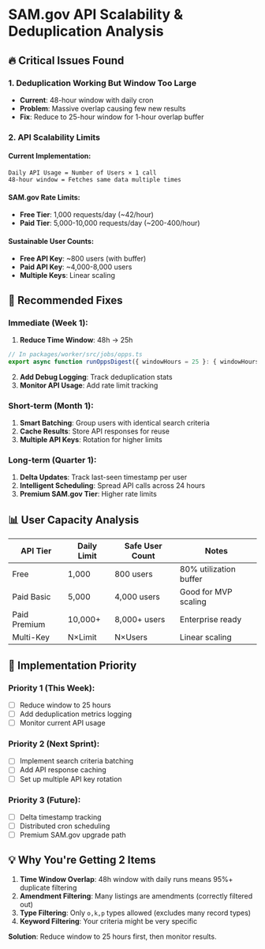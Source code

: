 # SAM.gov API Scalability & Deduplication Analysis

## 🔥 Critical Issues Found

### 1. Deduplication Working But Window Too Large
- **Current**: 48-hour window with daily cron
- **Problem**: Massive overlap causing few new results
- **Fix**: Reduce to 25-hour window for 1-hour overlap buffer

### 2. API Scalability Limits

#### Current Implementation:
```
Daily API Usage = Number of Users × 1 call
48-hour window = Fetches same data multiple times
```

#### SAM.gov Rate Limits:
- **Free Tier**: 1,000 requests/day (~42/hour)
- **Paid Tier**: 5,000-10,000 requests/day (~200-400/hour)

#### Sustainable User Counts:
- **Free API Key**: ~800 users (with buffer)
- **Paid API Key**: ~4,000-8,000 users
- **Multiple Keys**: Linear scaling

## 🚀 Recommended Fixes

### Immediate (Week 1):
1. **Reduce Time Window**: 48h → 25h
```typescript
// In packages/worker/src/jobs/opps.ts
export async function runOppsDigest({ windowHours = 25 }: { windowHours?: number } = {})
```

2. **Add Debug Logging**: Track deduplication stats
3. **Monitor API Usage**: Add rate limit tracking

### Short-term (Month 1):
1. **Smart Batching**: Group users with identical search criteria
2. **Cache Results**: Store API responses for reuse
3. **Multiple API Keys**: Rotation for higher limits

### Long-term (Quarter 1):
1. **Delta Updates**: Track last-seen timestamp per user
2. **Intelligent Scheduling**: Spread API calls across 24 hours
3. **Premium SAM.gov Tier**: Higher rate limits

## 📊 User Capacity Analysis

| API Tier | Daily Limit | Safe User Count | Notes |
|----------|-------------|-----------------|-------|
| Free | 1,000 | 800 users | 80% utilization buffer |
| Paid Basic | 5,000 | 4,000 users | Good for MVP scaling |
| Paid Premium | 10,000+ | 8,000+ users | Enterprise ready |
| Multi-Key | N×Limit | N×Users | Linear scaling |

## 🔧 Implementation Priority

### Priority 1 (This Week):
- [ ] Reduce window to 25 hours
- [ ] Add deduplication metrics logging
- [ ] Monitor current API usage

### Priority 2 (Next Sprint):
- [ ] Implement search criteria batching
- [ ] Add API response caching
- [ ] Set up multiple API key rotation

### Priority 3 (Future):
- [ ] Delta timestamp tracking
- [ ] Distributed cron scheduling
- [ ] Premium SAM.gov upgrade path

## 💡 Why You're Getting 2 Items

1. **Time Window Overlap**: 48h window with daily runs means 95%+ duplicate filtering
2. **Amendment Filtering**: Many listings are amendments (correctly filtered out)
3. **Type Filtering**: Only `o,k,p` types allowed (excludes many record types)
4. **Keyword Filtering**: Your criteria might be very specific

**Solution**: Reduce window to 25 hours first, then monitor results.
